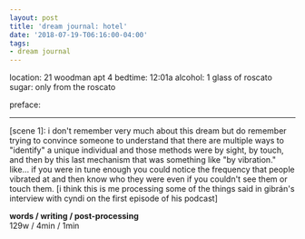 ```yaml
---
layout: post
title: 'dream journal: hotel'
date: '2018-07-19-T06:16:00-04:00'
tags:
- dream journal
--- 
```


location: 21 woodman apt 4
bedtime: 12:01a
alcohol: 1 glass of roscato
sugar: only from the roscato

preface: 

---

[scene 1]: i don't remember very much about this dream but do remember trying to convince someone to understand that there are multiple ways to "identify" a unique individual and those methods were by sight, by touch, and then by this last mechanism that was something like "by vibration." like... if you were in tune enough you could notice the frequency that people vibrated at and then know who they were even if you couldn't see them or touch them. [i think this is me processing some of the things said in gibrán's interview with cyndi on the first episode of his podcast]

**words / writing / post-processing**  
129w / 4min / 1min